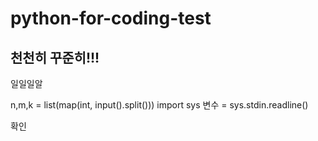 # python-for-coding-test
## 천천히 꾸준히!!!
일일일알

  n,m,k = list(map(int, input().split()))
  import sys
  변수 = sys.stdin.readline()
  
확인


